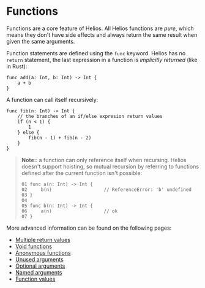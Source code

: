 # Functions

Functions are a core feature of Helios. All Helios functions are *pure*, which means they don't have side effects and always return the same result when given the same arguments.

Function statements are defined using the `func` keyword. Helios has no `return` statement, the last expression in a function is *implicitly returned* (like in Rust):

```helios
func add(a: Int, b: Int) -> Int {
    a + b 
}
```

A function can call itself recursively:

```helios
func fib(n: Int) -> Int {
    // the branches of an if/else expresion return values
    if (n < 1) {
        1
    } else {
        fib(n - 1) + fib(n - 2)
    }
}
```

> **Note:**: a function can only reference itself when recursing. Helios doesn't support hoisting, so mutual recursion by referring to functions defined after the current function isn't possible:
>
> ```helios
> 01 func a(n: Int) -> Int {
> 02     b(n)                   // ReferenceError: 'b' undefined
> 03 }
> 04
> 05 func b(n: Int) -> Int {
> 06     a(n)                   // ok
> 07 }
>```

More advanced information can be found on the following pages:

 * [Multiple return values](./multiple_return_values.md)
 * [Void functions](./void.md)
 * [Anonymous functions](./anonymous.md)
 * [Unused arguments](./unused_arguments.md)
 * [Optional arguments](./optional_arguments.md)
 * [Named arguments](./named_arguments.md)
 * [Function values](./values.md)